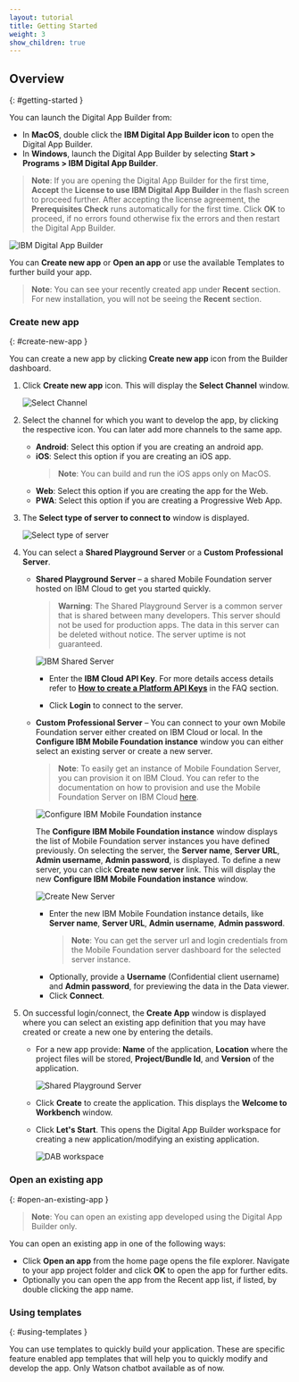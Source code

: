 ```yaml
---
layout: tutorial
title: Getting Started
weight: 3
show_children: true
---
```

<!-- NLS_CHARSET=UTF-8 -->
## Overview
{: #getting-started }

You can launch the Digital App Builder from:

* In **MacOS**, double click the **IBM Digital App Builder icon** to open the Digital App Builder.
* In **Windows**, launch the Digital App Builder by selecting **Start > Programs > IBM Digital App Builder**.

>**Note**: If you are opening the Digital App Builder for the first time, **Accept** the **License to use IBM Digital App Builder** in the flash screen to proceed further. After accepting the license agreement, the **Prerequisites Check** runs automatically for the first time. Click **OK** to proceed, if no errors found otherwise fix the errors and then restart the Digital App Builder.

![IBM Digital App Builder](dab-home-screen.png)

You can **Create new app** or **Open an app** or use the available Templates to further build your app.
>**Note**: You can see your recently created app under **Recent** section. For new installation, you will not be seeing the **Recent** section.


### Create new app
{: #create-new-app }

You can create a new app by clicking **Create new app** icon from the Builder dashboard.

1. Click **Create new app** icon. This will display the **Select Channel** window.

    ![Select Channel](dab-select-channel.png)

2. Select the channel for which you want to develop the app, by clicking the respective icon. You can later add more channels to the same app.

    * **Android**: Select this option if you are creating an android app.
    * **iOS**: Select this option if you are creating an iOS app.
        >**Note**: You can build and run the iOS apps only on MacOS.
    * **Web**: Select this option if you are creating the app for the Web.
    * **PWA**: Select this option if you are creating a Progressive Web App.

3. The **Select type of server to connect to** window is displayed.

    ![Select type of server](dab-select-server.png)

4. You can select a **Shared Playground Server** or a **Custom Professional Server**.

    * **Shared Playground Server** – a shared Mobile Foundation server hosted on IBM Cloud to get you started quickly.

        >**Warning**: The Shared Playground Server is a common server that is shared between many developers. This server should not be used for production apps. The data in this server can be deleted without notice. The server uptime is not guaranteed.

        ![IBM Shared Server](dab-shared-server.png)

        * Enter the **IBM Cloud API Key**. For more details access details refer to [**How to create a Platform API Keys**](../faq/) in the FAQ section. 

        * Click **Login** to connect to the server. 

    * **Custom Professional Server** – You can connect to your own Mobile Foundation server either created on IBM Cloud or local. In the **Configure IBM Mobile Foundation instance** window you can either select an existing server or create a new server.

        >**Note**: To easily get an instance of Mobile Foundation Server, you can provision it on IBM Cloud. You can refer to the documentation on how to provision and use the Mobile Foundation Server on IBM Cloud [here](https://cloud.ibm.com/docs/services/mobilefoundation?topic=mobilefoundation-getting-started-tutorial).

        ![Configure IBM Mobile Foundation instance](dab-config-ibm-cloud-instance.png)
 
        The **Configure IBM Mobile Foundation instance** window displays the list of Mobile Foundation server instances you have defined previously. On selecting the server, the **Server name**, **Server URL**, **Admin username**, **Admin password**, is displayed. To define a new server, you can click **Create new server** link. This will display the new **Configure IBM Mobile Foundation instance** window.

        ![Create New Server](dab-custom-professional-server.png)

        * Enter the new IBM Mobile Foundation instance details, like **Server name**, **Server URL**, **Admin username**, **Admin password**.
            >**Note**: You can get the server url and login credentials from the Mobile Foundation server dashboard for the selected server instance.
        * Optionally, provide a **Username** (Confidential client username) and **Admin password**, for previewing the data in the Data viewer.
        * Click **Connect**.

5. On successful login/connect, the **Create App** window is displayed where you can select an existing app definition that you may have created or create a new one by entering the details. 
    * For a new app provide: **Name** of the application, **Location** where the project files will be stored, **Project/Bundle Id**, and **Version** of the application. 
 
        ![Shared Playground Server](dab-create-app.png)

    * Click **Create** to create the application. This displays the **Welcome to Workbench** window.
    * Click **Let's Start**. This opens the Digital App Builder workspace for creating a new application/modifying an existing application.

        ![DAB workspace](dab-workbench.png)

### Open an existing app
{: #open-an-existing-app }
 
>**Note**: You can open an existing app developed using the Digital App Builder only.

You can open an existing app in one of the following ways:

* Click **Open an app** from the home page opens the file explorer. Navigate to your app project folder and click **OK** to open the app for further edits.
* Optionally you can open the app from the Recent app list, if listed, by double clicking the app name.

### Using templates
{: #using-templates }

You can use templates to quickly build your application. These are specific feature enabled app templates that will help you to quickly modify and develop the app. Only Watson chatbot available as of now.

